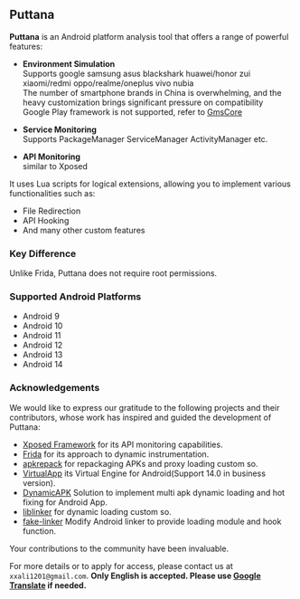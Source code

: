 ## Puttana

**Puttana** is an Android platform analysis tool that offers a range of powerful features:

- **Environment Simulation**  
  Supports google samsung asus blackshark huawei/honor zui xiaomi/redmi oppo/realme/oneplus vivo nubia  
  The number of smartphone brands in China is overwhelming, and the heavy customization brings significant pressure on compatibility  
  Google Play framework is not supported, refer to [GmsCore](https://github.com/microg/GmsCore)
  
- **Service Monitoring**  
  Supports PackageManager ServiceManager ActivityManager etc.
  
- **API Monitoring**  
  similar to Xposed

It uses Lua scripts for logical extensions, allowing you to implement various functionalities such as:

- File Redirection
- API Hooking
- And many other custom features

### Key Difference

Unlike Frida, Puttana does not require root permissions.

### Supported Android Platforms

- Android 9
- Android 10
- Android 11
- Android 12
- Android 13
- Android 14

### Acknowledgements

We would like to express our gratitude to the following projects and their contributors, whose work has inspired and guided the development of Puttana:

- [Xposed Framework](https://github.com/rovo89/XposedBridge) for its API monitoring capabilities.
- [Frida](https://frida.re/) for its approach to dynamic instrumentation.
- [apkrepack](https://github.com/nul/apkrepack) for repackaging APKs and proxy loading custom so.
- [VirtualApp](https://github.com/asLody/VirtualApp) its Virtual Engine for Android(Support 14.0 in business version).
- [DynamicAPK](https://github.com/CtripMobile/DynamicAPK) Solution to implement multi apk dynamic loading and hot fixing for Android App.
- [liblinker](https://github.com/nul/liblinker) for dynamic loading custom so.
- [fake-linker](https://github.com/sanfengAndroid/fake-linker) Modify Android linker to provide loading module and hook function.


Your contributions to the community have been invaluable.

For more details or to apply for access, please contact us at `xxali1201@gmail.com`.
**Only English is accepted. Please use [Google Translate](https://translate.google.com) if needed.**
